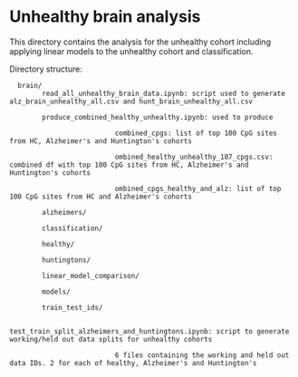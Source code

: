 # Unhealthy brain analysis

This directory contains the analysis for the unhealthy cohort including applying linear models to the unhealthy cohort and classification.

Directory structure:

      brain/
            read_all_unhealthy_brain_data.ipynb: script used to generate alz_brain_unhealthy_all.csv and hunt_brain_unhealthy_all.csv
            
            produce_combined_healthy_unhealthy.ipynb: used to produce 
            
                              combined_cpgs: list of top 100 CpG sites from HC, Alzheimer's and Huntington's cohorts
                              
                              ombined_healthy_unhealthy_107_cpgs.csv: combined df with top 100 CpG sites from HC, Alzheimer's and Huntington's cohorts
                              
                              ombined_cpgs_healthy_and_alz: list of top 100 CpG sites from HC and Alzheimer's cohorts

            alzheimers/

            classification/

            healthy/

            huntingtons/

            linear_model_comparison/

            models/

            train_test_ids/
            
                              test_train_split_alzheimers_and_huntingtons.ipynb: script to generate working/held out data splits for unhealthy cohorts
                              
                              6 files containing the working and held out data IDs. 2 for each of healthy, Alzheimer's and Huntington's
                              
      
